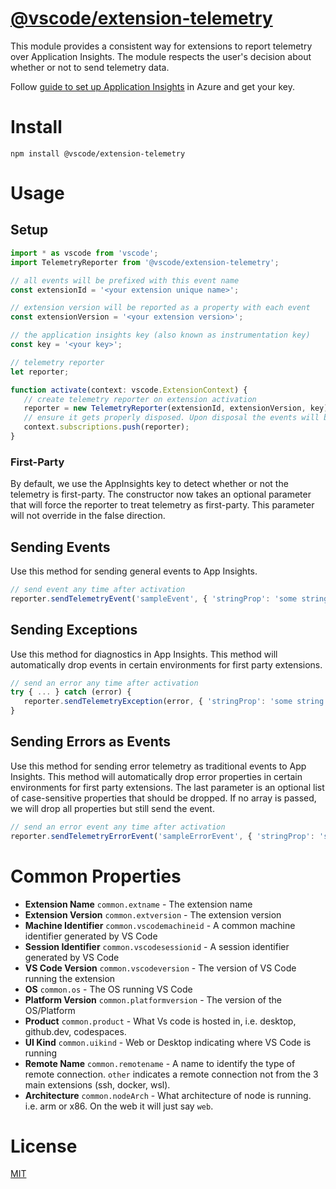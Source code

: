 # [@vscode/extension-telemetry](https://www.npmjs.com/package/@vscode/extension-telemetry)
This module provides a consistent way for extensions to report telemetry
over Application Insights. The module respects the user's decision about whether or
not to send telemetry data.

Follow [guide to set up Application Insights](https://docs.microsoft.com/en-us/azure/application-insights/app-insights-nodejs-quick-start) in Azure and get your key.

# Install
`npm install @vscode/extension-telemetry`

# Usage

## Setup
```javascript
import * as vscode from 'vscode';
import TelemetryReporter from '@vscode/extension-telemetry';

// all events will be prefixed with this event name
const extensionId = '<your extension unique name>';

// extension version will be reported as a property with each event
const extensionVersion = '<your extension version>';

// the application insights key (also known as instrumentation key)
const key = '<your key>';

// telemetry reporter
let reporter;

function activate(context: vscode.ExtensionContext) {
   // create telemetry reporter on extension activation
   reporter = new TelemetryReporter(extensionId, extensionVersion, key);
   // ensure it gets properly disposed. Upon disposal the events will be flushed
   context.subscriptions.push(reporter);
}
```

### First-Party

By default, we use the AppInsights key to detect whether or not the telemetry is first-party. The constructor now takes an optional parameter that will force the reporter to treat telemetry as first-party. This parameter will not override in the false direction.

## Sending Events

Use this method for sending general events to App Insights.

```javascript
// send event any time after activation
reporter.sendTelemetryEvent('sampleEvent', { 'stringProp': 'some string' }, { 'numericMeasure': 123 });
```

## Sending Exceptions

Use this method for diagnostics in App Insights. This method will automatically drop events in certain environments for first party extensions.

```javascript
// send an error any time after activation
try { ... } catch (error) {
   reporter.sendTelemetryException(error, { 'stringProp': 'some string' }, { 'numericMeasure': 123 });
}
```

## Sending Errors as Events

Use this method for sending error telemetry as traditional events to App Insights. This method will automatically drop error properties in certain environments for first party extensions. The last parameter is an optional list of case-sensitive properties that should be dropped. If no array is passed, we will drop all properties but still send the event.

```javascript
// send an error event any time after activation
reporter.sendTelemetryErrorEvent('sampleErrorEvent', { 'stringProp': 'some string', 'stackProp': 'some user stack trace' }, { 'numericMeasure': 123 }, [ 'stackProp' ]);
```


# Common Properties
- **Extension Name** `common.extname` - The extension name
- **Extension Version** `common.extversion` - The extension version
- **Machine Identifier** `common.vscodemachineid` - A common machine identifier generated by VS Code
- **Session Identifier** `common.vscodesessionid` - A session identifier generated by VS Code
- **VS Code Version** `common.vscodeversion` - The version of VS Code running the extension
- **OS** `common.os` - The OS running VS Code
- **Platform Version** `common.platformversion` - The version of the OS/Platform
- **Product** `common.product` - What Vs code is hosted in, i.e. desktop, github.dev, codespaces.
- **UI Kind** `common.uikind` - Web or Desktop indicating where VS Code is running
- **Remote Name** `common.remotename` - A name to identify the type of remote connection. `other` indicates a remote connection not from the 3 main extensions (ssh, docker, wsl).
- **Architecture** `common.nodeArch` - What architecture of node is running. i.e. arm or x86. On the web it will just say `web`.

# License
[MIT](LICENSE)
